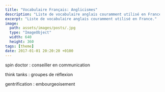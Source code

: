 ```yaml
---
title: "Vocabulaire Français: Anglicismes"
description: "Liste de vocabulaire anglais couramment utilisé en France."
excerpt: "Liste de vocabulaire anglais couramment utilisé en France."
image:
  path: assets/images/posts/.jpg
  type: "ImageObject"
  width: 640
  height: 360
tags: [theme]
date: 2017-01-01 20:20:20 +0100
---
```


spin doctor
: conseiller en communication

think tanks
: groupes de réflexion

gentrification
: embourgeoisement
